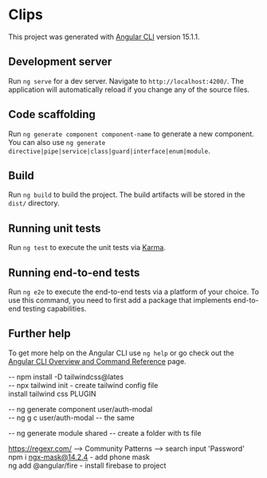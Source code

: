 
# Clips

This project was generated with [Angular CLI](https://github.com/angular/angular-cli) version 15.1.1.

## Development server

Run `ng serve` for a dev server. Navigate to `http://localhost:4200/`. The application will automatically reload if you change any of the source files.

## Code scaffolding

Run `ng generate component component-name` to generate a new component. You can also use `ng generate directive|pipe|service|class|guard|interface|enum|module`.

## Build

Run `ng build` to build the project. The build artifacts will be stored in the `dist/` directory.

## Running unit tests

Run `ng test` to execute the unit tests via [Karma](https://karma-runner.github.io).

## Running end-to-end tests

Run `ng e2e` to execute the end-to-end tests via a platform of your choice. To use this command, you need to first add a package that implements end-to-end testing capabilities.

## Further help

To get more help on the Angular CLI use `ng help` or go check out the [Angular CLI Overview and Command Reference](https://angular.io/cli) page.


-- npm install -D tailwindcss@lates    
-- npx tailwind init  - create tailwind config file   
install tailwind css PLUGIN    


-- ng generate component user/auth-modal   
-- ng g c user/auth-modal   -- the same     

-- ng generate module shared  -- create a folder with ts file    

https://regexr.com/  --> Community Patterns --> search input 'Password'    
npm i ngx-mask@14.2.4   - add phone mask    
ng add @angular/fire - install firebase to project    
